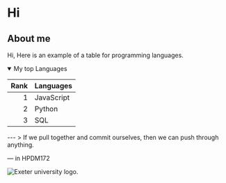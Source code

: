 # Hi
## About me

<!-- TO DO: add more details about me later -->

Hi, Here is an example of a table for programming languages.

<details open>
<summary>My top Languages</summary>

| Rank |   Languages   |
|-----:|---------------|
|     1|   JavaScript  |
|     2|     Python    |
|     3|       SQL     |

</details>
---
> If we pull together and commit ourselves, then we can push through anything.

— in HPDM172


<picture>
  <source media="(prefers-color-scheme: dark)" srcset="https://www.exeter.ac.uk/v8media/recruitmentsites/images/homepage/uoe-logo.svg">
  <source media="(prefers-color-scheme: light)" srcset="https://www.exeter.ac.uk/v8media/recruitmentsites/images/homepage/uoe-logo.svg">
  <img alt="Exeter university logo." src="https://www.exeter.ac.uk/v8media/recruitmentsites/images/homepage/uoe-logo.svg">
</picture>
